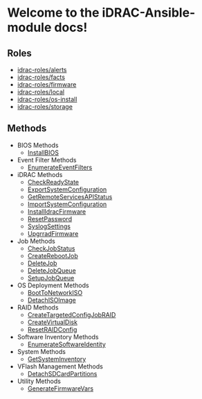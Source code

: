 # Welcome to the iDRAC-Ansible-module docs!

## Roles

* [idrac-roles/alerts](https://github.com/hbeatty/idrac-roles/tree/master/alerts)
* [idrac-roles/facts](https://github.com/hbeatty/idrac-roles/tree/master/facts)
* [idrac-roles/firmware](https://github.com/hbeatty/idrac-roles/tree/master/firmware)
* [idrac-roles/local](https://github.com/hbeatty/idrac-roles/tree/master/local)
* [idrac-roles/os-install](https://github.com/hbeatty/idrac-roles/tree/master/os-install)
* [idrac-roles/storage](https://github.com/hbeatty/idrac-roles/tree/master/storage)

## Methods

* BIOS Methods  
  * [InstallBIOS](InstallBIOS.md)  
* Event Filter Methods  
  * [EnumerateEventFilters](EnumerateEventFilters.md)
* iDRAC Methods  
  * [CheckReadyState](CheckReadyState.md)  
  * [ExportSystemConfiguration](ExportSystemConfiguration.md)  
  * [GetRemoteServicesAPIStatus](GetRemoteServicesAPIStatus.md)  
  * [ImportSystemConfiguration](ImportSystemConfiguration.md)  
  * [InstallIdracFirmware](installIdracFirmware.md)  
  * [ResetPassword](ResetPassword.md)  
  * [SyslogSettings](SyslogSettings.md)  
  * [UpgrradFirmware](UpgradeFirmware.md)
* Job Methods  
  * [CheckJobStatus](CheckJobStatus.md)  
  * [CreateRebootJob](CreateRebootJob.md)  
  * [DeleteJob](DeleteJob.md)  
  * [DeleteJobQueue](DeleteJobQueue.md)  
  * [SetupJobQueue](SetupJobQueue.md)  
* OS Deployment Methods  
  * [BootToNetworkISO](BootToNetworkISO.md)  
  * [DetachISOImage](DetachISOImage.md)
* RAID Methods  
  * [CreateTargetedConfigJobRAID](CreateTargetedConfigJobRAID.md)  
  * [CreateVirtualDisk](CreateVirtualDisk.md)  
  * [ResetRAIDConfig](ResetRAIDConfig.md)  
* Software Inventory Methods
  * [EnumerateSoftwareIdentity](EnumerateSoftwareIdentity.md)
* System Methods  
  * [GetSystemInventory](GetSystemInventory.md)  
* VFlash Management Methods  
  * [DetachSDCardPartitions](DetachSDCardPartitions.md)  
* Utility Methods
  * [GenerateFirmwareVars](GenerateFirmwareVars.md)
